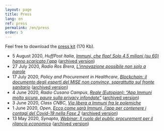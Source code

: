 ```yaml
---
layout: page
title: Press
lang: en
ref: press
permalink: /en/press
order: 5
---
```


Feel free to download the [press kit](/assets/Eutopian_Press_Kit_20200528.zip) (170 Kb).

* 5 August 2020, *HuffPost Italia*, [*Immuni, che flop! Solo 4,5 milioni (su 60) hanno scaricato l'app*](https://www.huffingtonpost.it/entry/immuni-che-flop-solo-45-milioni-su-60-hanno-scaricato-lapp_it_5f2aafa4c5b64d7a55ed0383) ([archived version](https://web.archive.org/web/*/https://www.huffingtonpost.it/entry/immuni-che-flop-solo-45-milioni-su-60-hanno-scaricato-lapp_it_5f2aafa4c5b64d7a55ed0383))
* 27 July 2020, *Radio Ros Brera*, [*L'innovazione possibile non solo a parole*](http://www.radiorosbrera.com/2020/07/27/roberto-reale-eutopian-e-il-tema-dellinnovazione-possibile-e-non-solo-a-parole/)
* 17 July 2020, *Policy and Procurement in Healthcare*, [*Blockchain: il documento degli esperti del MISE non convince, soprattutto sul fronte sanitario*](https://web.archive.org/web/*/https://www.pphc.it/blockchain-il-documento-degli-esperti-del-mise-non-convince-soprattutto-sul-fronte-sanitario/) ([archived version](http://web.archive.org/web/20200717175155/https://www.pphc.it/blockchain-il-documento-degli-esperti-del-mise-non-convince-soprattutto-sul-fronte-sanitario/))
* 4 June 2020, *Radio Cusano Campus*, [*Reale (Eutopian): “App Immuni molto sicura, paure sulla privacy infondate”*](https://www.tag24.it/257090-reale-eutopian-app-immuni-sicura-paure-sulla-privacy-infondate/) ([archived version](http://web.archive.org/web/*/https://www.tag24.it/257090-reale-eutopian-app-immuni-sicura-paure-sulla-privacy-infondate/))
* 3 June 2020, *Class CNBC*, [*Via libera a Immuni fra le polemiche*](https://youtu.be/pPQURzro7uM)
* 1 June 2020, *Open*, [*Ecco come sarà Immuni, l’app per contenere i contagi del Covid-19 nella Fase 2*](https://www.open.online/2020/06/01/ecco-come-sara-immuni-app-per-contenere-i-contagi-del-coronavirus-nella-fase-2/) ([archived version](https://web.archive.org/web/*/https://www.open.online/2020/06/01/ecco-come-sara-immuni-app-per-contenere-i-contagi-del-coronavirus-nella-fase-2/))
* 13 May 2020, *Synapta*, [*Webinar: Il ruolo del public procurement per il rilancio economico*](https://contrattipubblici.org/blog/2020/05/13/webinar-il-ruolo-del-public-procurement-per-il-rilancio-economico/) ([archived version](http://web.archive.org/web/*/https://contrattipubblici.org/blog/2020/05/13/webinar-il-ruolo-del-public-procurement-per-il-rilancio-economico))
